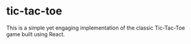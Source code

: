 # tic-tac-toe
This is a simple yet engaging implementation of the classic Tic-Tac-Toe game built using React. 
